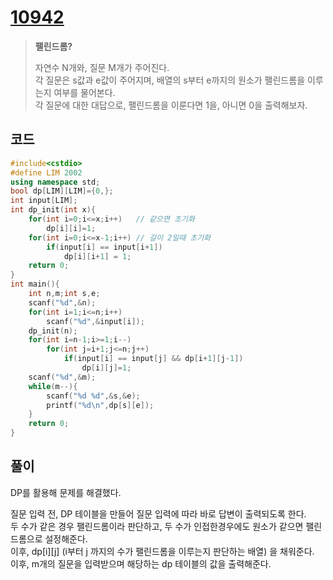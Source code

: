 # [10942](https://www.acmicpc.net/problem/10942)

> __팰린드롬?__
>
> 자연수 N개와, 질문 M개가 주어진다.  
> 각 질문은 s값과 e값이 주어지며, 배열의 s부터 e까지의 원소가 팰린드롬을 이루는지 여부를 물어본다.  
> 각 질문에 대한 대답으로, 팰린드롬을 이룬다면 1을, 아니면 0을 출력해보자.  

## 코드

```c++
#include<cstdio>
#define LIM 2002
using namespace std;
bool dp[LIM][LIM]={0,};
int input[LIM];
int dp_init(int x){
    for(int i=0;i<=x;i++)   // 같으면 초기화
        dp[i][i]=1;
    for(int i=0;i<=x-1;i++) // 길이 2일때 초기화
        if(input[i] == input[i+1])
            dp[i][i+1] = 1;
    return 0;
}
int main(){
    int n,m;int s,e;
    scanf("%d",&n);
    for(int i=1;i<=n;i++)
        scanf("%d",&input[i]);
    dp_init(n);
    for(int i=n-1;i>=1;i--)
        for(int j=i+1;j<=n;j++)
            if(input[i] == input[j] && dp[i+1][j-1])
                dp[i][j]=1;
    scanf("%d",&m);
    while(m--){
        scanf("%d %d",&s,&e);
        printf("%d\n",dp[s][e]);
    }
    return 0;
}
```

## 풀이

DP를 활용해 문제를 해결했다.  

질문 입력 전, DP 테이블을 만들어 질문 입력에 따라 바로 답변이 출력되도록 한다.  
두 수가 같은 경우 팰린드롬이라 판단하고, 두 수가 인접한경우에도 원소가 같으면 팰린드롬으로 설정해준다.  
이후, dp\[i]\[j] \(i부터 j 까지의 수가 팰린드롬을 이루는지 판단하는 배열) 을 채워준다.  
이후, m개의 질문을 입력받으며 해당하는 dp 테이블의 값을 출력해준다.  
